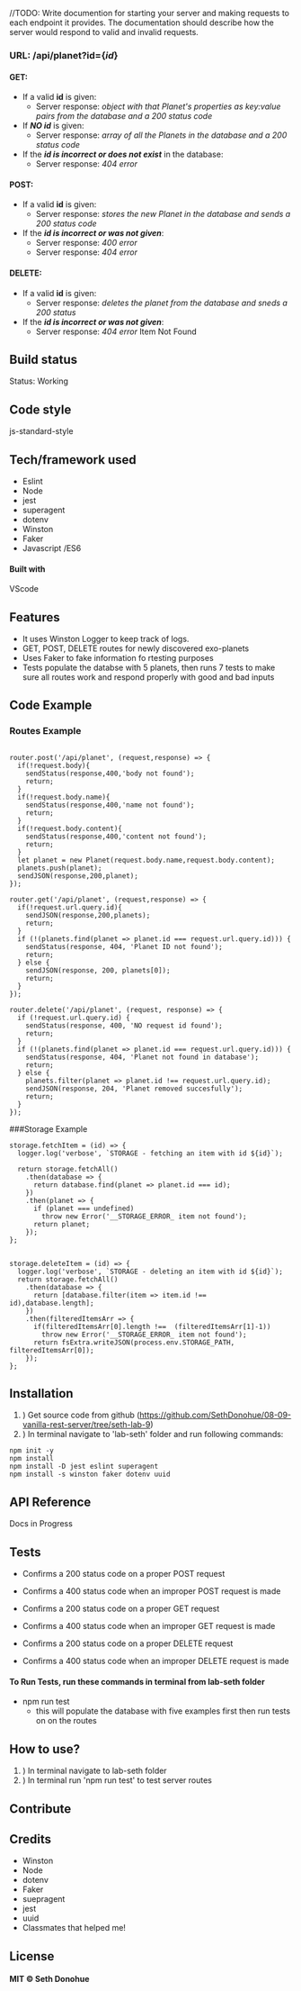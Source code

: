 //TODO: Write documention for starting your server and making requests to each endpoint it provides. The documentation should describe how the server would respond to valid and invalid requests.


### URL: /api/planet?id={**_id_**}

#### GET: 
  - If a valid **id** is given:
    - Server response: _object with that Planet's properties as key:value pairs from the database and a 200 status code_
  - If **_NO id_** is given:
    - Server response: _array of all the Planets in the database and a 200 status code_
  - If the **_id is incorrect or does not exist_** in the database:
    - Server response: _404 error_
#### POST: 
  - If a valid **id** is given:
    - Server response: _stores the new Planet in the database and sends a 200 status code_
  - If the **_id is incorrect or was not given_**:
    - Server response: _400 error_
    - Server response: _404 error_
#### DELETE: 
  - If a valid **id** is given:
    - Server response: _deletes the planet from the database and sneds a 200 status_
  - If the **_id is incorrect or was not given_**:
    - Server response: _404 error_ Item Not Found



## Build status

<!-- Build status of continus integration i.e. travis, appveyor etc. Ex.  -->
Status: Working


## Code style

js-standard-style

<!-- ## Screenshots

![Chat Room Example](https://raw.githubusercontent.com/SethDonohue/06-tcp-server/seth-lab/lab-seth/img/TCP-Chat-Server.png) -->

## Tech/framework used
- Eslint
- Node
- jest
- superagent
- dotenv
- Winston
- Faker
- Javascript /ES6


#### Built with

VScode

## Features

- It uses Winston Logger to keep track of logs.
- GET, POST, DELETE routes for newly discovered exo-planets
- Uses Faker to fake information fo rtesting purposes
- Tests populate the databse with 5 planets, then runs 7 tests to make sure all routes work and respond properly with good and bad inputs

## Code Example

### Routes Example
```

router.post('/api/planet', (request,response) => {
  if(!request.body){
    sendStatus(response,400,'body not found');
    return;
  }
  if(!request.body.name){
    sendStatus(response,400,'name not found');
    return;
  }
  if(!request.body.content){
    sendStatus(response,400,'content not found');
    return;
  }
  let planet = new Planet(request.body.name,request.body.content);
  planets.push(planet);
  sendJSON(response,200,planet);
});

router.get('/api/planet', (request,response) => {
  if(!request.url.query.id){
    sendJSON(response,200,planets);
    return;
  }
  if (!(planets.find(planet => planet.id === request.url.query.id))) {
    sendStatus(response, 404, 'Planet ID not found');
    return;
  } else {
    sendJSON(response, 200, planets[0]);
    return;
  }
});

router.delete('/api/planet', (request, response) => {
  if (!request.url.query.id) {
    sendStatus(response, 400, 'NO request id found');
    return;
  }
  if (!(planets.find(planet => planet.id === request.url.query.id))) {
    sendStatus(response, 404, 'Planet not found in database');
    return;
  } else {
    planets.filter(planet => planet.id !== request.url.query.id);
    sendJSON(response, 204, 'Planet removed succesfully');
    return;
  }
});

```
###Storage Example

```
storage.fetchItem = (id) => {
  logger.log('verbose', `STORAGE - fetching an item with id ${id}`);
  
  return storage.fetchAll()
    .then(database => {
      return database.find(planet => planet.id === id);
    })
    .then(planet => {
      if (planet === undefined)
        throw new Error('__STORAGE_ERROR_ item not found');
      return planet;
    });
};


storage.deleteItem = (id) => {
  logger.log('verbose', `STORAGE - deleting an item with id ${id}`);
  return storage.fetchAll()
    .then(database => {
      return [database.filter(item => item.id !== id),database.length];
    })
    .then(filteredItemsArr => {
      if(filteredItemsArr[0].length !==  (filteredItemsArr[1]-1))
        throw new Error('__STORAGE_ERROR_ item not found');
      return fsExtra.writeJSON(process.env.STORAGE_PATH, filteredItemsArr[0]);
    });
};
```

## Installation
1. ) Get source code from github (https://github.com/SethDonohue/08-09-vanilla-rest-server/tree/seth-lab-9)
2. ) In terminal navigate to 'lab-seth' folder and run following commands:
```
npm init -y
npm install
npm install -D jest eslint superagent
npm install -s winston faker dotenv uuid
```

<!-- Provide step by step series of examples and explanations about how to get a development env running. -->

## API Reference

Docs in Progress

## Tests

- Confirms a 200 status code on a proper POST request
- Confirms a 400 status code when an improper POST request is made

- Confirms a 200 status code on a proper GET request
- Confirms a 400 status code when an improper GET request is made

- Confirms a 200 status code on a proper DELETE request
- Confirms a 400 status code when an improper DELETE request is made

#### To Run Tests, run these commands in terminal from lab-seth folder

- npm run test
  - this will populate the database with five examples first then run tests on on the routes

## How to use?

1. ) In terminal navigate to lab-seth folder
2. ) In terminal run 'npm run test' to test server routes
<!-- If people like your project they’ll want to learn how they can use it. To do so include step by step guide to use your project. -->

## Contribute

<!-- Let people know how they can contribute into your project. A contributing guideline will be a big plus. -->

## Credits

- Winston
- Node
- dotenv
- Faker
- suepragent
- jest
- uuid
- Classmates that helped me!
<!-- Give proper credits. This could be a link to any repo which inspired you to build this project, any blogposts or links to people who contrbuted in this project.

Anything else that seems useful -->

## License

#### MIT © Seth Donohue